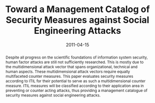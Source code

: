 ---
abstract: Despite all progress on the scientific foundations of  information system
  security, human factor attacks are still not  sufficiently researched. This is mostly
  due to the  multidimensional attack vector that spans organizational,  technical
  and human aspects. These multidimensional attack  vectors require equally multifaceted
  counter measures. This  paper evaluates security measures according to ITIL for
  their  potential to serve as such a multidimensional counter measure.  ITIL measures
  will be classified according to their application  area in preventing or counter
  acting attacks, thus providing a  management catalogue of security measures against
  social  engineering attacks.
authors:
- Andreas Ehringfeld
- Larissa Naber
- Karin Kappel
- Gerald Fischer
- Thomas Grechenig
date: '2011-04-15'
featured: false
links:
- name: Publik
  url: https://publik.tuwien.ac.at/showentry.php?ID=205869&lang=1
publication_types:
- '0'
publishDate: '2011-04-15'
title: Toward a Management Catalog of Security Measures against Social Engineering
  Attacks
url_pdf: ''
---